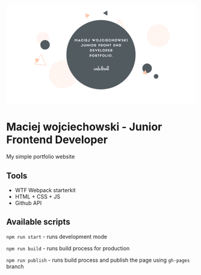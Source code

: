 ![cover](public/og-wtf.png)

# Maciej wojciechowski - Junior Frontend Developer 

My simple portfolio website

## Tools

- WTF Webpack starterkit
- HTML + CSS + JS
- Github API

## Available scripts

`npm run start` - runs development mode

`npm run build` - runs build process for production

`npm run publish` - runs build process and publish the page using `gh-pages` branch

